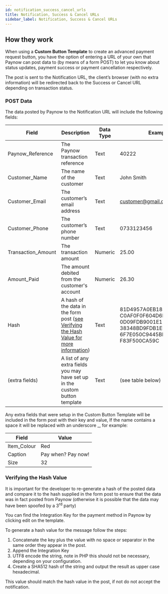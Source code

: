 ```yaml
---
id: notification_success_cancel_urls
title: Notification, Success & Cancel URLs
sidebar_label: Notification, Success & Cancel URLs
---
```

## How they work

When using a **Custom Button Template** to create an advanced payment request button, you have the option of entering a URL of your own that Paynow can post data to (by means of a form POST) to let you know about status updates, payment success or payment cancellation respectively.

The post is sent to the Notification URL, the client’s browser (with no extra information) will be redirected back to the Success or Cancel URL depending on transaction status.

### POST Data
The data posted by Paynow to the Notification URL will include the following fields:

Field|Description|Data Type|Example
---|---|---|---
Paynow_Reference|The Paynow transaction reference|Text|40222
Customer_Name|The name of the customer|Text|John Smith
Customer_Email|The customer’s email address|Text|customer@gmail.com
Customer_Phone|The customer’s phone number|Text|0733123456
Transaction_Amount|The transaction amount|Numeric|25.00
Amount_Paid|The amount debited from the customer's account|Numeric|26.30
Hash|A hash of the data in the form post ([see Verifying the Hash Value for more information](#verifying-the-hash-value))|Text|81D4957A0EB18F8079D33E5<br/>C0AF0F0F604D6F127F3C9EC9<br/>0D09FDB9001E1197CB0B276<br/>38348BD9FDB1ED72DA60830<br/>6F7E050C9445BFA08AC1A71<br/>F83F500CA59C
(extra fields)|A list of any extra fields you may have set up in the custom button template|Text|(see table below)

Any extra fields that were setup in the Custom Button Template will be included in the form post with their key and value, If the name contains a space it will be replaced with an underscore _, for example:

Field|Value
---|---
Item_Colour|Red
Caption|Pay when? Pay now!
Size|32

### Verifying the Hash Value

It is important for the developer to re-generate a hash of the posted data and compare it to the hash supplied in the form post to ensure that the data was in fact posted from Paynow (otherwise it is possible that the data may have been spoofed by a 3<sup>rd</sup> party)

You can find the Integration Key for the payment method in Paynow by clicking edit on the template.

To generate a hash value for the message follow the steps:

1. Concatenate the key plus the value with no space or separator in the same order they appear
in the post.
2. Append the Integration Key
3. UTF8 encode the string, note in PHP this should not be necessary, depending on your
configuration.
4. Create a SHA512 hash of the string and output the result as upper case hexadecimal.

This value should match the hash value in the post, if not do not accept the notification.